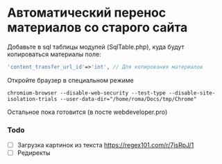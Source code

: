 # Автоматический перенос материалов со старого сайта



Добавьте в sql таблицы модулей (SqlTable.php), куда будут копироваться материалы поле:

```php
'content_transfer_url_id'=>'int', // Для копирования материалов
```



Откройте браузер в специальном режиме

```shell
chromium-browser --disable-web-security --test-type --disable-site-isolation-trials --user-data-dir="/home/roma/Docs/tmp/Chrome"
```



Остальное пока готовится (в посте webdeveloper.pro)



### Todo

- [ ] Загрузка картинок из текста
  https://regex101.com/r/7jsRpJ/1
- [ ] Редиректы